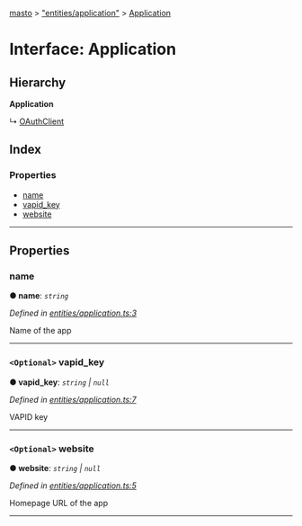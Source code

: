 [masto](../README.md) > ["entities/application"](../modules/_entities_application_.md) > [Application](../interfaces/_entities_application_.application.md)

# Interface: Application

## Hierarchy

**Application**

↳  [OAuthClient](_entities_oauth_.oauthclient.md)

## Index

### Properties

* [name](_entities_application_.application.md#name)
* [vapid_key](_entities_application_.application.md#vapid_key)
* [website](_entities_application_.application.md#website)

---

## Properties

<a id="name"></a>

###  name

**● name**: *`string`*

*Defined in [entities/application.ts:3](https://github.com/neet/masto.js/blob/886ec98/src/entities/application.ts#L3)*

Name of the app

___
<a id="vapid_key"></a>

### `<Optional>` vapid_key

**● vapid_key**: *`string` \| `null`*

*Defined in [entities/application.ts:7](https://github.com/neet/masto.js/blob/886ec98/src/entities/application.ts#L7)*

VAPID key

___
<a id="website"></a>

### `<Optional>` website

**● website**: *`string` \| `null`*

*Defined in [entities/application.ts:5](https://github.com/neet/masto.js/blob/886ec98/src/entities/application.ts#L5)*

Homepage URL of the app

___

